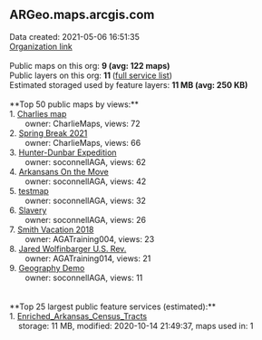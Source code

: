 <h2>ARGeo.maps.arcgis.com</h2> Data created: 2021-05-06 16:51:35 <br /><a target='new' href='https://ARGeo.maps.arcgis.com'>Organization link</a><br /><br />Public maps on this org: <b>9 (avg: 122 maps)</b><br />Public layers on this org: <b>11 </b>(<a target='new' href='https://services.arcgis.com/tWYlKwoCBA2BAKQ0/ArcGIS/rest/services'>full service list</a>)<br />Estimated storaged used by feature layers: <b>11 MB (avg: 250 KB)</b><br /><br />**Top 50 public maps by views:**<br />  1. <a target='new' href='https://www.arcgis.com/home/item.html?id=5d603e117e3a4179804d4b77018262a9'>Charlies map</a> <br />  &nbsp;&nbsp;&nbsp;&nbsp; &nbsp;&nbsp;owner: CharlieMaps, views: 72<br />  2. <a target='new' href='https://www.arcgis.com/home/item.html?id=6118ca0e9d7446fd952eb52b361f325e'>Spring Break 2021</a> <br />  &nbsp;&nbsp;&nbsp;&nbsp; &nbsp;&nbsp;owner: CharlieMaps, views: 66<br />  3. <a target='new' href='https://www.arcgis.com/home/item.html?id=df7a814fdaa14f689ca2f454823194b6'>Hunter-Dunbar Expedition</a> <br />  &nbsp;&nbsp;&nbsp;&nbsp; &nbsp;&nbsp;owner: soconnellAGA, views: 62<br />  4. <a target='new' href='https://www.arcgis.com/home/item.html?id=93835acd6db14c48b5e18aee1bf845e0'>Arkansans On the Move</a> <br />  &nbsp;&nbsp;&nbsp;&nbsp; &nbsp;&nbsp;owner: soconnellAGA, views: 42<br />  5. <a target='new' href='https://www.arcgis.com/home/item.html?id=fe127e5aa3b64b1d8f24dc1f3ea51cf6'>testmap</a> <br />  &nbsp;&nbsp;&nbsp;&nbsp; &nbsp;&nbsp;owner: soconnellAGA, views: 32<br />  6. <a target='new' href='https://www.arcgis.com/home/item.html?id=891c85b642454d1eb0633aad28b872c5'>Slavery</a> <br />  &nbsp;&nbsp;&nbsp;&nbsp; &nbsp;&nbsp;owner: soconnellAGA, views: 26<br />  7. <a target='new' href='https://www.arcgis.com/home/item.html?id=422bd66a32b442ab93fd8c68f5cc624f'>Smith Vacation 2018</a> <br />  &nbsp;&nbsp;&nbsp;&nbsp; &nbsp;&nbsp;owner: AGATraining004, views: 23<br />  8. <a target='new' href='https://www.arcgis.com/home/item.html?id=dbc27760cbf34dbea30963faf20d1680'>Jared Wolfinbarger U.S. Rev.</a> <br />  &nbsp;&nbsp;&nbsp;&nbsp; &nbsp;&nbsp;owner: AGATraining014, views: 21<br />  9. <a target='new' href='https://www.arcgis.com/home/item.html?id=5d916842ebeb4a298c0fb97df83082f5'>Geography Demo</a> <br />  &nbsp;&nbsp;&nbsp;&nbsp; &nbsp;&nbsp;owner: soconnellAGA, views: 11<br /><br /><br />**Top 25 largest public feature services (estimated):**<br /> 1. <a target='new' href='https://www.arcgis.com/home/item.html?id=65a842055ce0433099ef035aeb61cfe8'>Enriched_Arkansas_Census_Tracts</a><br /> &nbsp;&nbsp;&nbsp;&nbsp;storage: 11 MB, modified: 2020-10-14 21:49:37, maps used in: 1<br />